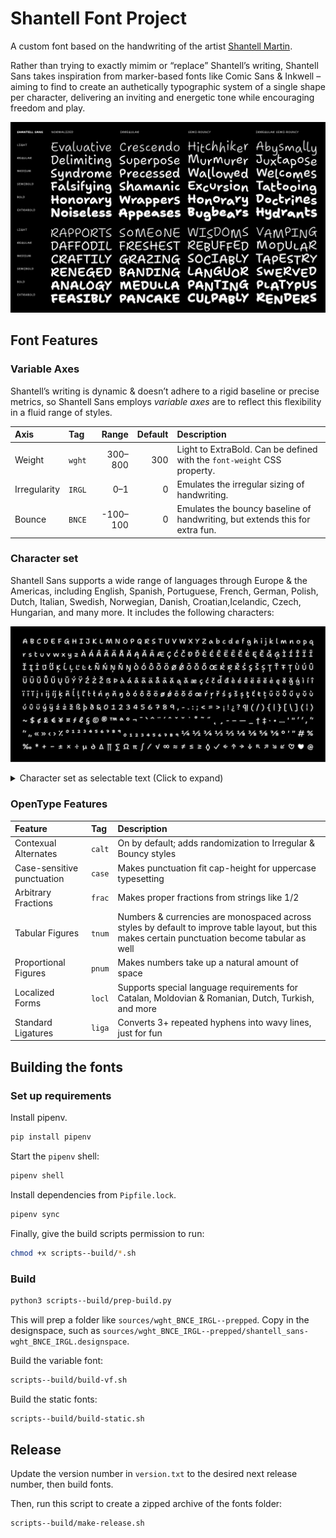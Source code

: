 # Shantell Font Project

A custom font based on the handwriting of the artist [Shantell Martin](https://shantellmartin.art/).

Rather than trying to exactly mimim or “replace” Shantell’s writing, Shantell Sans takes inspiration from marker-based fonts like Comic Sans & Inkwell – aiming to find to create an authetically typographic system of a single shape per character, delivering an inviting and energetic tone while encouraging freedom and play.

![Typographic waterfalls showing the font](specimens/shantell_sans-waterfalls-2021_04_11.png)

## Font Features

### Variable Axes

Shantell’s writing is dynamic & doesn’t adhere to a rigid baseline or precise metrics, so Shantell Sans employs *variable axes* are to reflect this flexibility in a fluid range of styles.

Axis | Tag | Range | Default | Description
:-- | :-- | --: | --: | :--
Weight | `wght` | 300–800 | 300 | Light to ExtraBold. Can be defined with the `font-weight` CSS property.
Irregularity | `IRGL` | 0–1 | 0 | Emulates the irregular sizing of handwriting.
Bounce | `BNCE` | -100–100 | 0 | Emulates the bouncy baseline of handwriting, but extends this for extra fun.

### Character set

Shantell Sans supports a wide range of languages through Europe & the Americas, including English, Spanish, Portuguese, French, German, Polish, Dutch, Italian, Swedish, Norwegian, Danish, Croatian,Icelandic, Czech, Hungarian, and many more. It includes the following characters:

![Shantell Sans Character Set](specimens/shantell_sans-charset-2021_04_11.png)

<details>
<summary>Character set as selectable text (Click to expand)</summary>

A B C D E F G H I J K L M N O P Q R S T U V W X Y Z a b c d e f g h i j k l m n o p q r s t u v w x y z À Á Â Ã Ä Å Ă Ą Ǎ Ā Æ Ç Ć Č Ð Ď È É Ê Ë Ē Ĕ Ė Ę Ě Ğ Ģ Ì Í Î Ï Ī Ĭ Į İ Ĳ Ķ Ĺ Ļ Ľ Ŀ Ł Ñ Ń Ņ Ň Ŋ Ò Ó Ô Õ Ö Ø Ǿ Ō Ŏ Ő Œ Ŕ Ŗ Ř Ś Ş Š Ș Ţ Ť Ŧ Ț Ù Ú Û Ü Ū Ŭ Ů Ű Ų Ǔ Ý Ÿ Ź Ż Ž ẞ Þ à á â ã ä å ā ă ą ǎ æ ç ć č ď đ è é ê ë ē ĕ ė ę ě ğ ģ ì í î ï ī ĭ į ı ĳ ķ ñ ĺ ļ ľ ŀ ł ń ņ ň ŋ ò ó ô õ ö ø ǿ ō ŏ ő œ ŕ ŗ ř ś ş š ș ţ ť ŧ ț ū ŭ ů ű ų ǔ ù ú û ü ý ÿ ź ż ž ß þ ð & 0 1 2 3 4 5 6 7 8 9 , - . : ; < = > ¡ ! ¿ ? ¶ ( / ) { | } [ \ ] ⟨ ¦ ⟩ ~ $ ¢ £ € ¥ ¤ ƒ ℓ § © ® ™ ª º ¬ ¯ ` ^ ¨ ´ ˆ ˇ ˘ ˙ ˚ ˜ ˝ ˛ ¸ ‐ – — _ † ‡ · • … ' " ‘ ’ ‚ “ ” „ « » ‹ › ⁒ ⁰ ¹ ² ³ ⁴ ⁵ ⁶ ⁷ ⁸ ⁹ ₀ ₁ ₂ ₃ ₄ ₅ ₆ ₇ ₈ ₉ ¼ ½ ¾ ⅓ ⅔ ⅛ ⅜ ⅝ ⅞ ° ′ ″ # % ‰ * + − ± × ÷ µ ∂ ∆ ∏ ∑ Ω π ∫ ∕ √ ∞ ≈ ≠ ≤ ≥ ◊ ✓ ← ↑ → ↓ ↖ ↗ ↘ ↙ ♡ ♥ @

</details>

### OpenType Features

Feature | Tag | Description
:-- | :-- | :--
Contexual Alternates | `calt` | On by default; adds randomization to Irregular & Bouncy styles
Case-sensitive punctuation | `case` | Makes punctuation fit cap-height for uppercase typesetting
Arbitrary Fractions | `frac` | Makes proper fractions from strings like 1/2
Tabular Figures | `tnum` | Numbers & currencies are monospaced across styles by default to improve table layout, but this makes certain punctuation become tabular as well
Proportional Figures | `pnum` | Makes numbers take up a natural amount of space
Localized Forms | `locl` | Supports special language requirements for Catalan, Moldovian & Romanian, Dutch, Turkish, and more
Standard Ligatures | `liga` | Converts 3+ repeated hyphens into wavy lines, just for fun

## Building the fonts

### Set up requirements

Install pipenv.

```bash
pip install pipenv
```

Start the `pipenv` shell:

```bash
pipenv shell
```

Install dependencies from `Pipfile.lock`.

```bash
pipenv sync
```

Finally, give the build scripts permission to run:

```bash
chmod +x scripts--build/*.sh
```

### Build

```bash
python3 scripts--build/prep-build.py
```

This will prep a folder like `sources/wght_BNCE_IRGL--prepped`. Copy in the designspace, such as `sources/wght_BNCE_IRGL--prepped/shantell_sans-wght_BNCE_IRGL.designspace`.

Build the variable font:

```bash
scripts--build/build-vf.sh
```

Build the static fonts:

```bash
scripts--build/build-static.sh
```

## Release

Update the version number in `version.txt` to the desired next release number, then build fonts.

Then, run this script to create a zipped archive of the fonts folder:

```bash
scripts--build/make-release.sh
```
